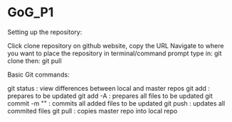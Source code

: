 # GoG_P1

Setting up the repository:

Click clone repository on github website, copy the URL
Navigate to where you want to place the repository in terminal/command prompt
type in: git clone <URL>
then: git pull

Basic Git commands:

git status					: view differences between local and master repos
git add <filename>			: prepares <filename> to be updated
git add -A 					: prepares all files to be updated
git commit -m "<message>"	: commits all added files to be updated
git push					: updates all commited files
git pull					: copies master repo into local repo
